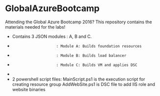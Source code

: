 # GlobalAzureBootcamp
Attending the Global Azure Bootcamp 2016? This repository contains the materials needed for the labs!

-  Contains 3 JSON modules : A, B and C.  
-                         : Module A: Builds foundation resources
-                         : Module B: Builds load balancer
-                         : Module C: Builds VM and applies DSC
                    
-
-  2 powershell script files: MainScript.ps1 is the execution script for creating resource group
                              AddWebSite.ps1 is DSC file to add IIS role and website binaries
